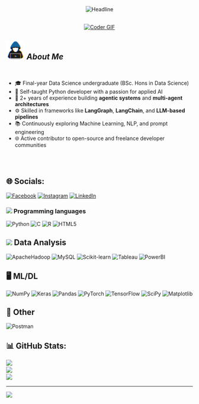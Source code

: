 <div align="center">
  <img src="https://readme-typing-svg.herokuapp.com?color=%236FDA44&size=32&center=true&vCenter=true&width=700&height=50&lines=Hi+there+I'm+Hasitha+Pethum+%F0%9F%91%8B;Data+Science+Student;Python+Developer;Agentic+Framework+Engineer;Problem+Solver;Open-Source+Enthusiast" alt="Headline" />
</div>

<br>

<p align="center">
  <a href="#"><img src="https://media.giphy.com/media/Rpl1sod1vCXK0L2SUN/giphy.gif" alt="Coder GIF" width="700" /></a>
</p>

## <picture><img src="https://github.com/0xAbdulKhalid/0xAbdulKhalid/raw/main/assets/mdImages/about_me.gif" width="50px"></picture> *About Me*

<br>

- 🎓 Final-year Data Science undergraduate (BSc. Hons in Data Science)
- 🧠 Self-taught Python developer with a passion for applied AI
- 🤖 2+ years of experience building **agentic systems** and **multi-agent architectures**
- ⚙️ Skilled in frameworks like **LangGraph**, **LangChain**, and **LLM-based pipelines**
- 📚 Continuously exploring Machine Learning, NLP, and prompt engineering
- 🌐 Active contributor to open-source and freelance developer communities



<br><br>


## 🌐 Socials:
[![Facebook](https://img.shields.io/badge/Facebook-%231877F2.svg?logo=Facebook&logoColor=white)](https://facebook.com/https://www.facebook.com/profile.php?id=100008165026003) [![Instagram](https://img.shields.io/badge/Instagram-%23E4405F.svg?logo=Instagram&logoColor=white)](https://instagram.com/hassi.i) [![LinkedIn](https://img.shields.io/badge/LinkedIn-%230077B5.svg?logo=linkedin&logoColor=white)](https://linkedin.com/in/https://www.linkedin.com/in/hasitha-pathum-766bb1248/) 


### <picture> <img src = "https://github.com/7oSkaaa/7oSkaaa/blob/main/Images/Programming_Languages.gif?raw=true" width = 20px>  </picture> Programming languages

![Python](https://img.shields.io/badge/python-3670A0?style=for-the-badge&logo=python&logoColor=ffdd54)
![C](https://img.shields.io/badge/c-%2300599C.svg?style=for-the-badge&logo=c&logoColor=white)
![R](https://img.shields.io/badge/r-%23276DC3.svg?style=for-the-badge&logo=r&logoColor=white)
![HTML5](https://img.shields.io/badge/html5-%23E34F26.svg?style=for-the-badge&logo=html5&logoColor=white)


## <picture> <img src = "https://github.com/7oSkaaa/7oSkaaa/blob/main/Images/CP_PS.gif?raw=true" width = 20px>  </picture> Data Analysis

![ApacheHadoop](https://img.shields.io/badge/ApacheHadoop-66CCFF?style=flat-square&logo=ApacheHadoop&logoColor=white)
![MySQL](https://img.shields.io/badge/MySQL-4479A1?style=flat-square&logo=MySQL&logoColor=white)
![Scikit-learn](https://img.shields.io/badge/ScikitLearn-F7931E?style=flat-square&logo=Scikit-learn&logoColor=white)
![Tableau](https://img.shields.io/badge/Tableau-E97627?style=flat-square&logo=Tableau&logoColor=white)
![PowerBI](https://img.shields.io/badge/PowerBI-F2C811?style=flat-square&logo=PowerBI&logoColor=white)


## 🖥️ ML/DL

![NumPy](https://img.shields.io/badge/numpy-%23013243.svg?style=for-the-badge&logo=numpy&logoColor=white)
![Keras](https://img.shields.io/badge/Keras-%23D00000.svg?style=for-the-badge&logo=Keras&logoColor=white)
![Pandas](https://img.shields.io/badge/pandas-%23150458.svg?style=for-the-badge&logo=pandas&logoColor=white)
![PyTorch](https://img.shields.io/badge/PyTorch-%23EE4C2C.svg?style=for-the-badge&logo=PyTorch&logoColor=white)
![TensorFlow](https://img.shields.io/badge/TensorFlow-%23FF6F00.svg?style=for-the-badge&logo=TensorFlow&logoColor=white)
![SciPy](https://img.shields.io/badge/SciPy-%230C55A5.svg?style=for-the-badge&logo=scipy&logoColor=%white)
![Matplotlib](https://img.shields.io/badge/Matplotlib-%23ffffff.svg?style=for-the-badge&logo=Matplotlib&logoColor=black)


## 🥅 Other

![Postman](https://img.shields.io/badge/Postman-FF6C37?style=for-the-badge&logo=postman&logoColor=white)

## 📊 GitHub Stats:
![](https://github-readme-stats.vercel.app/api?username=hasithapethum&theme=gotham&hide_border=false&include_all_commits=true&count_private=false)<br/>
![](https://github-readme-streak-stats.herokuapp.com/?user=hasithapethum&theme=gotham&hide_border=false)<br/>
![](https://github-readme-stats.vercel.app/api/top-langs/?username=hasithapethum&theme=gotham&hide_border=false&include_all_commits=true&count_private=false&layout=compact)

---
[![](https://visitcount.itsvg.in/api?id=hasithapethum&icon=6&color=1)](https://visitcount.itsvg.in)

<!-- Proudly created with GPRM ( https://gprm.itsvg.in ) -->
